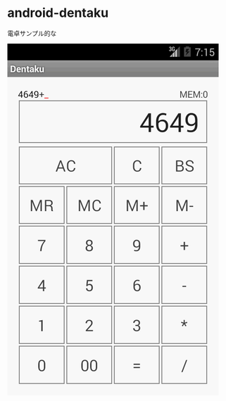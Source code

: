 android-dentaku
===============

電卓サンプル的な

![screenshot](https://raw.githubusercontent.com/kobake/android-dentaku/master/screenshot.png)

